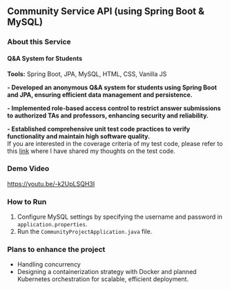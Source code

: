 ## Community Service API (using Spring Boot & MySQL)  

### About this Service  
#### Q&A System for Students  
**Tools:** Spring Boot, JPA, MySQL, HTML, CSS, Vanilla JS  

**- Developed an anonymous Q&A system for students using Spring Boot and JPA, ensuring efficient data management and persistence.**  


**- Implemented role-based access control to restrict answer submissions to authorized TAs and professors, enhancing security and reliability.**  

**- Established comprehensive unit test code practices to verify functionality and maintain high software quality.**  
If you are interested in the coverage criteria of my test code, please refer to this [link](https://medium.com/@hojeongkim23/best-practices-for-maximizing-test-coverage-d8fbbd4dcb3d) where I have shared my thoughts on the test code.    

### Demo Video   
https://youtu.be/-k2UpLSQH3I   


### How to Run  
1. Configure MySQL settings by specifying the username and password in `application.properties`.  
2. Run the `CommunityProjectApplication.java` file.  

### Plans to enhance the project  
- Handling concurrency
- Designing a containerization strategy with Docker and planned Kubernetes orchestration for scalable, efficient deployment. 
